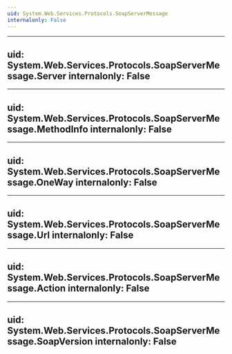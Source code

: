 ```yaml
---
uid: System.Web.Services.Protocols.SoapServerMessage
internalonly: False
---
```


---
uid: System.Web.Services.Protocols.SoapServerMessage.Server
internalonly: False
---

---
uid: System.Web.Services.Protocols.SoapServerMessage.MethodInfo
internalonly: False
---

---
uid: System.Web.Services.Protocols.SoapServerMessage.OneWay
internalonly: False
---

---
uid: System.Web.Services.Protocols.SoapServerMessage.Url
internalonly: False
---

---
uid: System.Web.Services.Protocols.SoapServerMessage.Action
internalonly: False
---

---
uid: System.Web.Services.Protocols.SoapServerMessage.SoapVersion
internalonly: False
---
